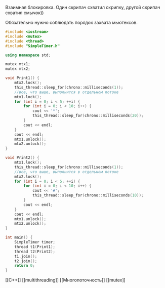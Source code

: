 Взаимная блокировка.
Один скрипач схватил скрипку, другой скрипач схватил смычок))

Обязательно нужно соблюдать порядок захвата мьютексов.
```c++
#include <iostream>
#include <mutex>
#include <thread>
#include "SimpleTimer.h"

using namespace std;

mutex mtx1;
mutex mtx2;

void Print1() {
	mtx2.lock();
	this_thread::sleep_for(chrono::milliseconds(1));
	//все, что выше, выполнится в отдельном потоке
	mtx1.lock();
	for (int i = 0; i < 5; ++i) {
		for (int i = 0; i < 10; i++) {
			cout << '*';
			this_thread::sleep_for(chrono::milliseconds(20));
		}
		cout << endl;
	}
	cout << endl;
	mtx1.unlock();
	mtx2.unlock();
}

void Print2() {
	mtx1.lock();
	this_thread::sleep_for(chrono::milliseconds(1));
	//все, что выше, выполнится в отдельном потоке
	mtx2.lock();
	for (int i = 0; i < 5; ++i) {
		for (int i = 0; i < 10; i++) {
			cout << '#';
			this_thread::sleep_for(chrono::milliseconds(10));
		}
		cout << endl;
	}
	cout << endl;
	mtx1.unlock();
	mtx2.unlock();
}

int main() {
	SimpleTimer timer;
	thread t1(Print1);
	thread t2(Print2);
	t1.join();
	t2.join();
	return 0;
}
```


[[C++]] [[multithreading]] [[Многопоточность]] [[mutex]] 